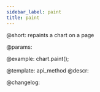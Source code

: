 ```yaml
---
sidebar_label: paint
title: paint
---          
```


@short: repaints a chart on a page


@params:




@example:
chart.paint();


@template: api_method
@descr:





@changelog:


